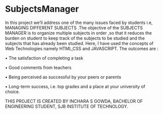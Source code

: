 # SubjectsManager 
In this project we’ll address one of the many issues faced by students i.e, MANAGING
DIFFERENT SUBJECTS .The objective of the SUBJECTS MANAGER is to organize
multiple subjects in order ,so that it reduces the burden on student to keep track of the
subjects to be studied and the subjects that has already been studied. Here, I have used
the concepts of Web Technologies namely HTML,CSS and JAVASCRIPT.
The outcomes are :

• The satisfaction of completing a task

• Good comments from teachers

• Being perceived as successful by your peers or parents

• Long-term success, i.e. top grades and a place at your university of choice.

THIS PROJECT IS CREATED BY INCHARA S GOWDA, 
BACHELOR OF ENGINEERING STUDENT,
SJB INSTITUTE OF TECHNOLOGY.
